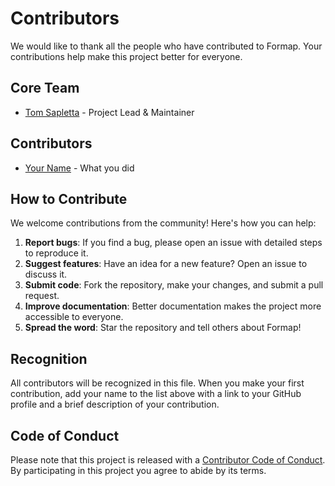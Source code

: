 # Contributors

We would like to thank all the people who have contributed to Formap. Your contributions help make this project better for everyone.

## Core Team

- [Tom Sapletta](https://github.com/softreck) - Project Lead & Maintainer

## Contributors

- [Your Name](https://github.com/yourusername) - What you did

## How to Contribute

We welcome contributions from the community! Here's how you can help:

1. **Report bugs**: If you find a bug, please open an issue with detailed steps to reproduce it.
2. **Suggest features**: Have an idea for a new feature? Open an issue to discuss it.
3. **Submit code**: Fork the repository, make your changes, and submit a pull request.
4. **Improve documentation**: Better documentation makes the project more accessible to everyone.
5. **Spread the word**: Star the repository and tell others about Formap!

## Recognition

All contributors will be recognized in this file. When you make your first contribution, add your name to the list above with a link to your GitHub profile and a brief description of your contribution.

## Code of Conduct

Please note that this project is released with a [Contributor Code of Conduct](CODE_OF_CONDUCT.md). By participating in this project you agree to abide by its terms.
